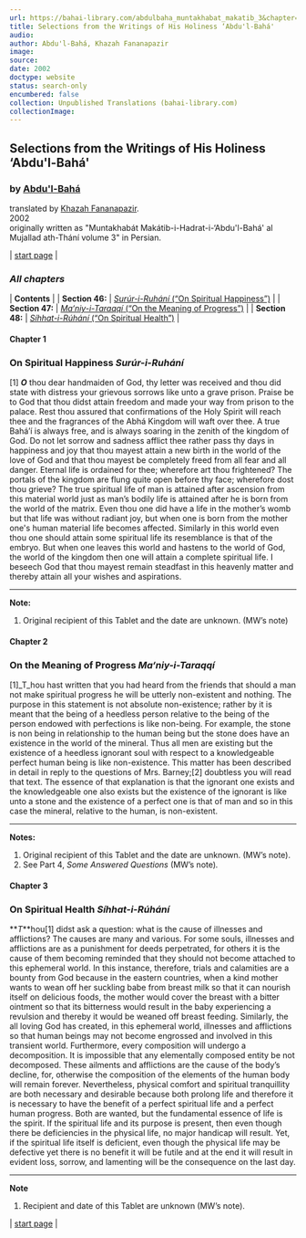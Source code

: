 ```yaml
---
url: https://bahai-library.com/abdulbaha_muntakhabat_makatib_3&chapter=all
title: Selections from the Writings of His Holiness ‘Abdu'l-Bahá'
audio: 
author: Abdu'l-Bahá, Khazah Fananapazir
image: 
source: 
date: 2002
doctype: website
status: search-only
encumbered: false
collection: Unpublished Translations (bahai-library.com)
collectionImage: 
---
```



## Selections from the Writings of His Holiness ‘Abdu'l-Bahá'

### by [Abdu'l-Bahá](https://bahai-library.com/author/Abdu'l-Bahá)

translated by [Khazah Fananapazir](https://bahai-library.com/author/Khazah%20Fananapazir).  
2002  
originally written as "Muntakhabát Makátib-i-Hadrat-i-‘Abdu'l-Bahá' al Mujallad ath-Thání volume 3" in Persian.


| [start page](https://bahai-library.com/abdulbaha_muntakhabat_makatib_3) |

### _All chapters_

  
  

| **Contents** |
| **Section 46:** | [_Surúr-i-Ruhání_ (“On Spiritual Happiness”)](https://bahai-library.com/abdulbaha_muntakhabat_makatib_3&chapter=1) |
| **Section 47:** | [_Ma‘niy-i-Taraqqí_ (“On the Meaning of Progress”)](https://bahai-library.com/abdulbaha_muntakhabat_makatib_3&chapter=2) |
| **Section 48:** | [_Síhhat-i-Rúhání_ (“On Spiritual Health”)](https://bahai-library.com/abdulbaha_muntakhabat_makatib_3&chapter=3) |

  
  

#### Chapter 1

### On Spiritual Happiness _Surúr-i-Ruhání_ 

\[1\] **_O_** thou dear handmaiden of God, thy letter was received and thou did state with distress your grievous sorrows like unto a grave prison. Praise be to God that thou didst attain freedom and made your way from prison to the palace. Rest thou assured that confirmations of the Holy Spirit will reach thee and the fragrances of the Abhá Kingdom will waft over thee. A true Bahá’í is always free, and is always soaring in the zenith of the kingdom of God. Do not let sorrow and sadness afflict thee rather pass thy days in happiness and joy that thou mayest attain a new birth in the world of the love of God and that thou mayest be completely freed from all fear and all danger. Eternal life is ordained for thee; wherefore art thou frightened? The portals of the kingdom are flung quite open before thy face; wherefore dost thou grieve? The true spiritual life of man is attained after ascension from this material world just as man’s bodily life is attained after he is born from the world of the matrix. Even thou one did have a life in the mother’s womb but that life was without radiant joy, but when one is born from the mother one's human material life becomes affected. Similarly in this world even thou one should attain some spiritual life its resemblance is that of the embryo. But when one leaves this world and hastens to the world of God, the world of the kingdom then one will attain a complete spiritual life. I beseech God that thou mayest remain steadfast in this heavenly matter and thereby attain all your wishes and aspirations.  

* * *

  
**Note:**

1.  Original recipient of this Tablet and the date are unknown. (MW’s note)

  

#### Chapter 2

### On the Meaning of Progress _Ma‘niy-i-Taraqqí_ 

\[1\]_T_hou hast written that you had heard from the friends that should a man not make spiritual progress he will be utterly non-existent and nothing. The purpose in this statement is not absolute non-existence; rather by it is meant that the being of a heedless person relative to the being of the person endowed with perfections is like non-being. For example, the stone is non being in relationship to the human being but the stone does have an existence in the world of the mineral. Thus all men are existing but the existence of a heedless ignorant soul with respect to a knowledgeable perfect human being is like non-existence. This matter has been described in detail in reply to the questions of Mrs. Barney;\[2\] doubtless you will read that text. The essence of that explanation is that the ignorant one exists and the knowledgeable one also exists but the existence of the ignorant is like unto a stone and the existence of a perfect one is that of man and so in this case the mineral, relative to the human, is non-existent.  

* * *

  
**Notes:**

1.  Original recipient of this Tablet and the date are unknown. (MW’s note).
2.  See Part 4, _Some Answered Questions_ (MW’s note)_._

  

#### Chapter 3

### On Spiritual Health _Síhhat-i-Rúhání_ 

**_T_**hou\[1\] didst ask a question: what is the cause of illnesses and afflictions? The causes are many and various. For some souls, illnesses and afflictions are as a punishment for deeds perpetrated, for others it is the cause of them becoming reminded that they should not become attached to this ephemeral world. In this instance, therefore, trials and calamities are a bounty from God because in the eastern countries, when a kind mother wants to wean off her suckling babe from breast milk so that it can nourish itself on delicious foods, the mother would cover the breast with a bitter ointment so that its bitterness would result in the baby experiencing a revulsion and thereby it would be weaned off breast feeding. Similarly, the all loving God has created, in this ephemeral world, illnesses and afflictions so that human beings may not become engrossed and involved in this transient world. Furthermore, every composition will undergo a decomposition. It is impossible that any elementally composed entity be not decomposed. These ailments and afflictions are the cause of the body’s decline, for, otherwise the composition of the elements of the human body will remain forever. Nevertheless, physical comfort and spiritual tranquillity are both necessary and desirable because both prolong life and therefore it is necessary to have the benefit of a perfect spiritual life and a perfect human progress. Both are wanted, but the fundamental essence of life is the spirit. If the spiritual life and its purpose is present, then even though there be deficiencies in the physical life, no major handicap will result. Yet, if the spiritual life itself is deficient, even though the physical life may be defective yet there is no benefit it will be futile and at the end it will result in evident loss, sorrow, and lamenting will be the consequence on the last day.  

* * *

  
**Note**

1.  Recipient and date of this Tablet are unknown (MW’s note).

| [start page](https://bahai-library.com/abdulbaha_muntakhabat_makatib_3) |